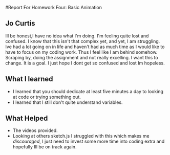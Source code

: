 #Report For Homework Four: Basic Animation
## Jo Curtis
Ill be honest,I have no idea what I'm doing. I'm feeling quite lost and confused. I know that this isn't that complex yet, and yet, I am struggling. Ive had a lot going on in life and haven't had as much time as I would like to have to focus on my coding work. Thus I feel like I am behind somehow. Scraping by, doing the assignment and not really excelling. I want this to change. It is a goal. I just hope I dont get so confused and lost Im hopeless.
## What I learned
  - I learned that you should dedicate at least five minutes a day to looking at code or trying something out.
  - I learned that I still don't quite understand variables.


## What Helped
- The videos provided.
- Looking at others sketch.js
 I struggled with this which makes me _discouraged_, I just need to invest some more time into coding extra and hopefully Ill be on track again.

